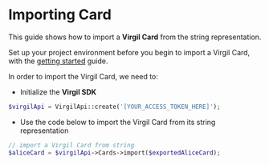 # Importing Card

This guide shows how to import a **Virgil Card** from the string representation.

Set up your project environment before you begin to import a Virgil Card, with the [getting started](https://github.com/VirgilSecurity/virgil-sdk-php/blob/docs-review/documentation/guides/configuration/client-configuration.md) guide.


In order to import the Virgil Card, we need to:

- Initialize the **Virgil SDK**

```php
$virgilApi = VirgilApi::create('[YOUR_ACCESS_TOKEN_HERE]');
```

- Use the code below to import the Virgil Card from its string representation

```php
// import a Virgil Card from string
$aliceCard = $virgilApi->Cards->import($exportedAliceCard);
```
